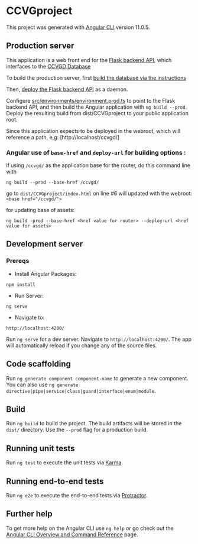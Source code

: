 # CCVGproject

This project was generated with [Angular CLI](https://github.com/angular/angular-cli) version 11.0.5.

## Production server

This application is a web front end for the [Flask backend API](https://github.com/ulsdevteam/ccvgd-backend/), which interfaces to the [CCVGD Database](https://github.com/ulsdevteam/ccvgd-database/)

To build the production server, first [build the database via the instructions](https://github.com/ulsdevteam/ccvgd-database/tree/master/pythonScript)

Then, [deploy the Flask backend API](https://github.com/ulsdevteam/ccvgd-backend/) as a daemon.

Configure [src/environments/environment.prod.ts](https://github.com/ulsdevteam/ccvgd-frontend/blob/frontend_master/src/environments/environment.prod.ts) to point to the Flask backend API, and then build the Angular application with `ng build --prod`. Deploy the resulting build from dist/CCVGproject to your public application root.

Since this application expects to be deployed in the webroot, which will reference a path, e,g: [http://localhost/ccvgd/]

### Angular use of `base-href` and `deploy-url` for building options :

if using `/ccvgd/` as the application base for the router, do this command line with 
```
ng build --prod --base-href /ccvgd/
```
go to `dist/CCVGproject/index.html` on line #6 will updated with the webroot: `<base href="/ccvgd/">`

for updating base of assets:

```
ng build -prod --base-href <href value for router> --deploy-url <href value for assets>
```

## Development server

### Prereqs

- Install Angular Packages:

```
npm install
```

- Run Server:

```
ng serve
```

- Navigate to:

```
http://localhost:4200/
```

Run `ng serve` for a dev server. Navigate to `http://localhost:4200/`. The app will automatically reload if you change any of the source files.

## Code scaffolding

Run `ng generate component component-name` to generate a new component. You can also use `ng generate directive|pipe|service|class|guard|interface|enum|module`.

## Build

Run `ng build` to build the project. The build artifacts will be stored in the `dist/` directory. Use the `--prod` flag for a production build.

## Running unit tests

Run `ng test` to execute the unit tests via [Karma](https://karma-runner.github.io).

## Running end-to-end tests

Run `ng e2e` to execute the end-to-end tests via [Protractor](http://www.protractortest.org/).

## Further help

To get more help on the Angular CLI use `ng help` or go check out the [Angular CLI Overview and Command Reference](https://angular.io/cli) page.
